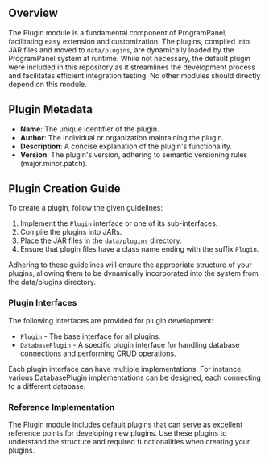 ## Overview

The Plugin module is a fundamental component of ProgramPanel, facilitating easy extension and customization. The
plugins, compiled into JAR files and moved to `data/plugins`, are dynamically loaded by the ProgramPanel system at
runtime. While not necessary, the default plugin were included in this repository as it streamlines the development
process and facilitates efficient integration testing. No other modules should directly depend on this module.

## Plugin Metadata

* **Name**: The unique identifier of the plugin.
* **Author**: The individual or organization maintaining the plugin.
* **Description**: A concise explanation of the plugin's functionality.
* **Version**: The plugin's version, adhering to semantic versioning rules (major.minor.patch).

## Plugin Creation Guide

To create a plugin, follow the given guidelines:

1. Implement the `Plugin` interface or one of its sub-interfaces.
2. Compile the plugins into JARs.
3. Place the JAR files in the `data/plugins` directory.
4. Ensure that plugin files have a class name ending with the suffix `Plugin`.

Adhering to these guidelines will ensure the appropriate structure of your plugins, allowing them to be dynamically
incorporated into the system from the data/plugins directory.

### Plugin Interfaces

The following interfaces are provided for plugin development:

* `Plugin` - The base interface for all plugins.
* `DatabasePlugin` - A specific plugin interface for handling database connections and performing CRUD operations.

Each plugin interface can have multiple implementations. For instance, various DatabasePlugin implementations can be
designed, each connecting to a different database.

### Reference Implementation

The Plugin module includes default plugins that can serve as excellent reference points for developing new plugins.
Use these plugins to understand the structure and required functionalities when creating your plugins.
